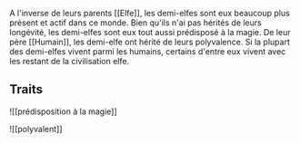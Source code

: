 A l'inverse de leurs parents [[Elfe]], les demi-elfes sont eux beaucoup plus présent et actif dans ce monde. Bien qu'ils n'ai pas hérités de leurs longévité, les demi-elfes sont eux tout aussi prédisposé à la magie. De leur père [[Humain]], les demi-elfe ont hérité de leurs polyvalence.
Si la plupart des demi-elfes vivent parmi les humains, certains d'entre eux vivent avec les restant de la civilisation elfe. 
## Traits
![[prédisposition à la magie]]

![[polyvalent]]
